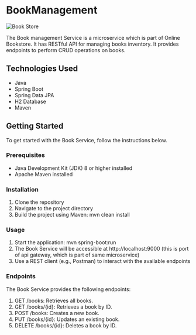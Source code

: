 # BookManagement

![Book Store](https://github.com/kadianKunal/BookManagement/assets/35004605/58aff5a2-1c83-455b-8d16-3464b249e3ff)


The Book management Service is a microservice which is part of Online Bookstore.
It has RESTful API for managing books inventory. It provides endpoints to perform CRUD operations on books.

## Technologies Used

- Java
- Spring Boot
- Spring Data JPA
- H2 Database
- Maven

## Getting Started

To get started with the Book Service, follow the instructions below.

### Prerequisites

- Java Development Kit (JDK) 8 or higher installed
- Apache Maven installed

### Installation

1. Clone the repository
2. Navigate to the project directory
3. Build the project using Maven: mvn clean install

### Usage
1. Start the application: mvn spring-boot:run
2. The Book Service will be accessible at http://localhost:9000 (this is port of api gateway, which is part of same microservice)
3. Use a REST client (e.g., Postman) to interact with the available endpoints

### Endpoints
The Book Service provides the following endpoints:
1. GET /books: Retrieves all books.
2. GET /books/{id}: Retrieves a book by ID.
3. POST /books: Creates a new book.
4. PUT /books/{id}: Updates an existing book.
5. DELETE /books/{id}: Deletes a book by ID.



      


